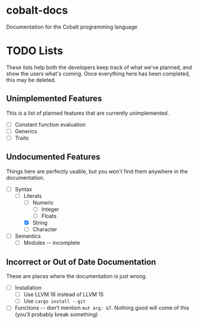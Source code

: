 # cobalt-docs

Documentation for the Cobalt programming language

# TODO Lists

These lists help both the developers keep track of what we've planned, and show the users what's coming.
Once everything here has been completed, this may be deleted.

## Unimplemented Features

This is a list of planned features that are currently unimplemented.

- [ ] Constant function evaluation
- [ ] Generics
- [ ] Traits

## Undocumented Features

Things here are perfectly usable, but you won't find them anywhere in the documentation.

- [ ] Syntax
  - [ ] Literals
    - [ ] Numeric
      - [ ] Integer
      - [ ] Floats
    - [x] String
    - [ ] Character
- [ ] Semantics
  - [ ] Modules -- incomplete

## Incorrect or Out of Date Documentation

These are places where the documentation is just wrong.

- [ ] Installation
  - [ ] Use LLVM 16 instead of LLVM 15
  - [ ] Use `cargo install --git`
- [ ] Functions -- don't mention `mut arg: &T`. Nothing good will come of this (you'll probably break something)
